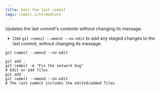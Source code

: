 ```yaml
---
title: Edit the last commit
tags: commit,intermediate
---
```


Updates the last commit's contents without changing its message.

- Use `git commit --amend --no-edit` to add any staged changes to the last commit, without changing its message.

```shell
git commit --amend --no-edit
```

```shell
git add .
git commit -m "Fix the network bug"
# Edit or add files
git add .
git commit --amend --no-edit
# The last commit includes the edited/added files
```
